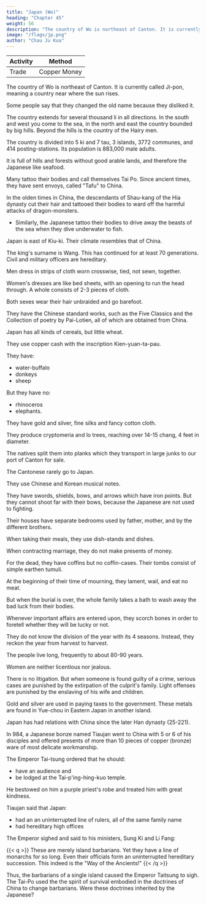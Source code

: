 ```yaml
---
title: "Japan (Wo)"
heading: "Chapter 45"
weight: 56
description: "The country of Wo is northeast of Canton. It is currently called Ji-pon, meaning a country near where the sun rises."
image: "/flags/jp.png"
author: "Chau Ju Kua"
---
```





Activity | Method 
--- | ---
Trade | Copper Money


The country of Wo is northeast of Canton. It is currently called Ji-pon, meaning a country near where the sun rises. 

Some people say that they changed the old name because they disliked it. 

The country extends for several thousand li in all directions. In the south and west you come to the sea, in the north and east the country bounded by big hills. Beyond the hills is the country of the Hairy men. 

The country is divided into 5 ki and 7 tau, 3 islands, 3772 communes, and 414 posting-stations. Its population is 883,000 male adults. 

It is full of hills and forests without good arable lands, and therefore the Japanese like seafood. 

Many tattoo their bodies and call themselves Tai Po. Since ancient times, they have sent envoys, called "Tafu" to China. 

In the olden times in China, the descendants of Shau-kang of the Hia dynasty cut their hair and tattooed their bodies to ward off the harmful attacks of dragon-monsters.
- Similarly, the Japanese tattoo their bodies to drive away the beasts of the sea when they dive underwater to fish. 

Japan is east of Kiu-ki. Their climate resembles that of China.

The king's surname is Wang. This has continued for at least 70 generations. Civil and military officers are hereditary. 

Men dress in strips of cloth worn crosswise, tied, not sewn, together. 

Women's dresses are like bed sheets, with an opening to run the head through. A whole consists of 2-3 pieces of cloth.

Both sexes wear their hair unbraided and go barefoot.

They have the Chinese standard works, such as the Five Classics and the Collection of poetry by Pai-Lotien, all of which are obtained from China.

Japan has all kinds of cereals, but little wheat.

They use copper cash with the inscription Kien-yuan-ta-pau. 

They have:
- water-buffalo
- donkeys
- sheep

But they have no:
- rhinoceros
- elephants. 

They have gold and silver, fine silks and fancy cotton cloth.


They produce cryptomeria and lo trees, reaching over 14-15 chang, 4 feet in diameter.


The natives split them into planks which they transport in large junks to our port of <!-- Guangzhou --> Canton for sale.

The <!-- Guangzhou --> Cantonese rarely go to Japan.

They use Chinese and Korean musical notes. 

They have swords, shields, bows, and arrows which have iron points. But they cannot shoot far with their bows, because the Japanese are not used  to fighting. 

Their houses have separate bedrooms used by father, mother, and by the different brothers.

When taking their meals, they use dish-stands and dishes. 

When contracting marriage, they do not make presents of money.

For the dead, they have coffins but no coffin-cases. Their tombs consist of simple earthen tumuli. 

At the beginning of their time of mourning, they lament, wail, and eat no meat. 

But when the burial is over, the whole family takes a bath to wash away the bad luck from their bodies.

Whenever important affairs are entered upon, they scorch bones in order to foretell whether they will be lucky or not. 

They do not know the division of the year with its 4 seasons. Instead, they reckon the year from harvest to harvest. 

The people live long, frequently to about 80-90 years. 

Women are neither licentious nor jealous.

There is no litigation. But when someone is found guilty of a crime, serious cases are punished by the extirpation of the culprit's family. Light offenses are punished by the enslaving of his wife and children. 

Gold and silver are used in paying taxes to the government. These metals are found in Yue-chou in Eastern Japan in another island. 

Japan has had relations with China since the later Han dynasty (25-221).

In 984, a Japanese bonze named Tiaujan went to China with 5 or 6 of his disciples and offered presents of more than 10 pieces of copper (bronze) ware of most delicate workmanship. 

<!-- with tribute to our Court during
35 (A. D. 25—221), and it has sent envoys
of the
the first year
the Wei, Sung, Sui and T'ang dynasties. During
ymg^
present dynasty (A. D. 984) a Japanese bonze, by
'
came across the sea -->


The Emperor Tai-tsung ordered that he should:
- have an audience and
- be lodged at the Tai-p'ing-hing-kuo temple. 

He bestowed on him a purple priest's robe and treated him with great kindness.

Tiaujan said that Japan:
- had an an uninterrupted line of rulers, all of the same family name
- had hereditary high offices 

The Emperor sighed and said to his ministers, Sung Ki and Li Fang:

{{< q >}}
These are merely island barbarians. Yet they have a line of monarchs for so long. Even their officials form an uninterrupted hereditary succession. This indeed is the "Way of the Ancients!"
{{< /q >}}


Thus, the barbarians of a single island caused the Emperor Taitsung to sigh. The Tai-Po used the the spirit of survival embodied in the doctrines of China to change barbarians. Were these doctrines inherited by the Japanese?



<!-- Notes.
1) The name
tribe or family
Wo — in
Japanese Wa, or perhaps Wani, was probably the name of the ruling
from which the sovereigns of Japan were
at one time taken.
Wani
appears not
and Nihongi. W. G. Aston, Early Japanese History,
40, 41. The Arabs of the ninth century appear to have known of Japan under the name of 20
Waqwaq, transcribing the Japanese words Wa Tcdku ((kingdom of Wa» Van der Lith & Devic
Livre des merveilles de I'Inde, 295 et seqq.; also Ibn Khordadbeh, 50. According to T'ang-shu,
145,18'' the name Ji-pSn
in Japanese Nippon, was first used in A. D. 670. See also T'ang-shu,
name
unfrequently, as a proper
in the Kojiki
—
220,18*'.
The character
^ U
Wo
means
((dwarf»,
and the Chinese have frequently called Japan
Wo -jon-
25
Wo-nu-kuo (-^ ^j^ 1^ ) ((kingdom of dwarf
slaves)). See e. g, Sung-shif, 491, and Yiian-shi, 101. It was only in 1895 that, at the urgent
request of the Japanese Government, an Imperal Rescript was issued by the Chinese Emperor
kno
{^.
),
((kingdom of dwarfsn, and
prohibiting the use of this term in China.
2)
the Ainu
men»
This refers to an early period of Japanese history, probably in the seventh century, when 30
still possessed the northern portion of the island of Hondo. We find mention of «Hairy
in as old a
((Hairy
correct
men»
name
work
as the Shan-hai-king, but
The
of our text.
earliest
of the Ainu, Hia-i
A. D. 632 the
Wo
came
to
it is not possible that they were the Ainu, the
mention we have found in Chinese works of the use of the
($^ ^),
occurs in T'ang-shu, 145,l8^ where
Court and with them were Ainu
($S
^||
hA
it is
said that in
who lived on an island 35
had hair four feet long. They wore earrings and had arrows stuck in
gourd was hung up, and at a distance of some tens of feet they hit it with their
in ,the Ocean. Their envoy
their hair.
A
arrows every time.
3)
The Japanese bonze Tiau-jan
— in Japanese Chonen, who visited the Court of the Sung
He also gave the population of
Home Provinces (551 W^ 6b)
in A. D. 984, is the authority for this statement. Sung-shi, 491,7.
Japan as 883,329 male
in Japanese
adults.
Empress Jingo,
(696
division of
Japan
into five
after her
Korean expedition, and
districts,
in imitation of the
Korean system. The Emperor
— 707) increased the number of provinces to 66 by subdividing
Tsin-shu, 97,7 and
40
Nara and Asaka
seven Provinces — in
— Tsushima and Iki,— was made in the third century of our era by the
Qo-Ttinai, consisting of the Kyoto,
Japanese Bo, and two islands
Mommu
The
Chamberlain, Things Japanese
(fifth edit.),
the older ones. See 45
211. ffiawgr, in Japanese ^o, here1,45
173
JAPAN.
rendered «commune», was, in Japan, a group of hamlets. The «postiug-stationsi), called yeJci in
Japanese, were established along all the highroads throughout the Empire. Sui-shu,
,15 notes
81
that females were
4)
5
more numerous than males in Japan, so likewise does the T'ang-shu,
See San-kuo-chi (Wei-chii), 30,94*. Our author quotes, however, Tsin-shu, 97,4*.
Quotation from Tsin-shu, 97,4*. See also Liang-shu,
5)
145,la^
On
T'ai Po, see
Chinese Classics,
I,
Mayers.
Chin. Eeader's Manual, 263,
and
54,25,
s. v.,
220,17*.
H6u Han-shu,
conf.
Wn T'ai Peh. See also Legge,
71.
In Tsin-shu, 97,4. See also San-kuo-cM (Wel-chi), 30,25. Hou Han-shu, 115,13* says= «In
the second year chung-yuan (A. D. 57), in the reign of Kuang-wu, the Wo-nu country sent an envoy
6)
He
10 with tribute.
Wo
part of the
305, and
styled himself Ta-fu (In Japanese Baibu).
country» (Satsuma?).
Munro,
7)
Kui-ki
Prehistoric Japan, 256
is,
Down
to the
the extreme southern
Aston, Nihongi,
I,
200,
— 260.
phrase is
middle of the eighth century intercourse between China and Japan appears to
H6u Han-shu,
97,4*. Conf.
Satsuma
— for
the Chinese
first
115,12''.
have mostly been carried on, at least by the
starting from
He came from
tattooing in early Japan, conf.
roughly speaking, the present province of Cho-kiang. The
quoted from Tsin-shu,
15
On
envoys, by a circuitous sea-route which,
official
down
to the
— led
appear to have gone beyond the island of Kyushu
days in which our author wrote, do not
Hakata in Chikuzen, then to Ikishima,
Tsushima and the coast of Korea, from whence the coast was followed all the way to Chekiang
20 or Fu-kien. In A. D. 761 a mission was sent for the first time directly from Kyushu to Ning-po.
to
T'ang-shu, 220A,i9».
Asiat. The San-kuo-chi (Wei-chi), 80,24 describes the earlier route between China and Japan;
many of the names mentioned are still, we believe, unidentified. See Aston, Trans.
Soc. Japan, XVI, 57. Liang-shu, 54,28'', describes practically the same route, but with less
detail, though in clearer terms.
unfortunately
25
over 12,000
li,
says in substance that
It
in a general easterly direction by
way
extreme, point of this route by
successively, the
Han
country
e.,
(i.
way
of Tai-fang is in
li
(—
over 1,000
li
to the
Mo-lu country
south-east overland 500
going south-east 100
Going thence east 100
li
li
li
Wo. «The
(i. e.,
Pyong-yang
(^
J^
to the 1-tu
one comes to the
^
broad and
^
Ikishima).
The
stages of this sea-route are
called the Han-hai
li
and more.
Sea of
(i. e..
Thence again across the sea
for
Matsura, but probably Hakata in Chikuzen).
country('^
Nu
is
Chb-kiang)
in Korea).
northern Korea), then east, then south for 7,000
(Then) one crosses a sea which is over 1,000
•
SO Japan). Then one comes to the Iki country
Then
Wo is distant from Kui-ki
of Tai-fang (near
country
^
°'
(^
one come's to the Pu-mi country
ta
i
|g
^^° ^^ Chikuzen?). Thence
probably in Naka, Chikuzen).
(^ §^
^
Kasaga, Chikuzen).
35 Proceeding thence south by water (possibly partly descending the Chikugo gawa) for. 20 days one
as in text, Satsuma). Thence ten days by water (and) a
not
comes to Sho-ma
^
(|5;
month overland, and one comes
;^
,
to the country of Ye-ma-t'ai
(^J ,^
g
Yamato), where the
are of opinion that the
Yamato
Wo has
its rulers were probably
here mentioned was in S. E. Kyushu, presumably in the present Hyuga;
be
the rulers of the Empire.
to
Japan
in
who had never been farther
40 thought by the Chinese
cit.
loc.
point,
this
See, however, Aston's remarks on
'
«Wo comprises over one hundred principalities ( |^ }
8) Hou Han-shu, 115,12'' says:
the principalities are styled Wang
than thirty of them hav° had intercourse with China. All
his residence)).
Prince of
Some modern Japanese, historians
—
—
'
more
,
45
(III
m
The Great Wang of
they succeed each other generation after generation.
divided^o tMrty
«Wo
says
1^
Y6-m'a-t'ai principality (Yamato)... Sui-shu, 81,ls^
-^ jM T);
liv^in the
and they
principalities
all call
themselves
Wang (Japanese mio) or Prince.,
(-g-
g
7^
±>
Wo
50
there are some fifty
island of
T'ang-shu 220,1;"° says that around the principal
bonze Tiau-jan
Japanese
the
In
984
cprincipality..
itself
islands, each one of which calls
(U).
that the sovereign of his country was called
Sung
the
of
T'ai-tsung
Emheror
(Chonen) told the
^^^ ^'^^^ ^* *^^ present time there had been a succession
Wane
(^
of sixtJ-Fur
T W T ^
lA)
l^neV^ions of Wangs
Sung-shi, 491,5*.
in direct descent. Civil
and military
offices
were hereditary.174
JAPAN.
9)
This
the description of the dress of the Japanese in the
is
our era; our author quotes hero from
30,25^, Tsin-shu, 97,4
«We
previously.
and T'ang-shu,
paragraph
10) This
1,45
first
115,12''-1S*. Conf.
or second century of
San-kuo-chi (Wei-chI),
220,i&='.
from Tiau-jan's (Chonen's) statement in 984, mentioned
talren
is
H6u Han-shu,
have, he said, in our country the Five Classics, also the Buddhist Canonical
works, and Pai Ku-yi's poetry
(Q
JS Mj ^M)
•
5
which have been obtained
works, see Pfizmaier, Der Chinesische Dichter
in 17 books, all of
from China». Sung-shi, 491,4^ On Pai Lo-t'ien's
Pe Lo-t'ien, and Mayers, Chin. Read. Manual, 170.
The bonze Chonen
11)
For purposes of barter
A^ (TC)
(^
ta-pau
(or
said:
«The
soil
produces the
W)" ^®
"JX.
^^'^^ water-buffalo,
rhinoceros and elephants. The native product
also
most pleasant to wear». Sung-shl,
soft silk,
five
kinds of cereals, but
exchange) we use copper cash bearing the inscription
loc. cit.
little
wheat.
Kim-won {yuan) 10
donkeys and sheep in abundance,
much silk, from which we weave a fine,
The correct superscription of these coins is
is
Eien-yiian-ta-pau, in Japanese Ken-gen tai-ho. Both our author and Sung-shI write the second
character erroneously won. This coin, which was in use in the second year of Tentoku (A. D. 958), 15
was the last of the antique coins issued in Japan. No coins were made by Government during
the six hundred and odd years which separate the period of Tentoku from the fifteenth year of
Tensho (A. D. 1587). N. G. Munro, Coins of Japan, 75, 79. The earliest mention of coin in
Japan appears to be in the year 486 A. D. Copper coins were first made in Japan in A. D. 708.
Aston, Nihonji,
The text
I,
20
360, 391, II, 414.
Japan contained in the Sung-shi was presum-
ably taken from an original in which there were a number of undoubted clerical errors, as for
example, in the superscription of the coins of Japan, and in the phrase ^§ HiJ
-m lIj
^Bj
which should unquestionably read
^r J^ Hj
^^. We are justified, therefore, in
of Chonen's statement concerning
thinking that the text used by
^
Chau
Ju-kua and
S
Q
the author of Sung-shi, and which
makes Chonen 25
say that there were rhinoceros and elephants in Japan, was corrupt also in this case, and that he
really told T'ai-tsung the simple truth, that there were neither rhinoceros nor elephants in Japan.
12) So far as we can learn there is no tree in Japan called lo. It is possible that lo is a
truncated form of so-To
Shorea robusta), though we do not believe that this tree grows in
(^^
Japan. It may, however, be the Chinese horse-chestnut (Aesculns chinensis, Bge.), which is also 30
^S
called so-Io (as in text, though
quoting the Ko-ku-yau-lun
Chinese porcelain,
an-fu
^-
(^^
13),
more commonly ^v|?
t-^)- T"u-shu-tsi-ch'6ng (XX, 314, p. 11),
|^, completed in A. D. 1387, see Hirth, Ancient
(:^ "^
^
^)
comes from the Hu-kuang provinces aadNan-
wood (>[^
where a hill called Wan-yang-shan produces it. Its wood is white
says that lo
rap Kiang-si),
with yellow streaks, and coarsely veined, though not unpleasant to the eye. This kind
(^<
'
T^E
®''
is
called Wo-lo 35
J^P^i'^^^ ^)i "f which many trees are not veined. Another variety, rather tough,
fine streaks is called ts'au-lo ( S. 1>^S) and is popularly known as t'u-mu
with straight
('f^ >tC)- S^^ ^Is" K'ang-hi-tzi-tien, s. v. Lo (i^^S)- Giles, Chin. Engl. Dictionary, 746,
the ts'au-lo with the horse-chestnut (Aesculus chinensis). The lo mentioned by our
identifies
author was probably some kind of pine
of our text
1
3)
is
tree,
but
it
seems impossible to identify
it.
This paragraph 40
practically the only original contribution of our author in the chapter on Japan.
The first phrase
The substance
previously.
of this paragraph
is
taken from the bonze Chonen's statement, quoted
is taken from Tsin-shu, 97,4*. Conf also H6u
of the second phrase
Han-shu, 115,is* and San-kuo-chi (Wei-chl),
30,25*.
Chinese music, called iwre ^aitw,
is
said to
—
have been introduced into Japan from Korea in A. D. 612. Aston, Nihongi, II, 144 376.
45
14) Quotation from H6u Han-shu, 115,is*. See also Ban-kuo-chi (Wel-chi), 80,i5*, and
Tsin-shu, 97,4*.
15)
Quotation from
H6u Han-shu,
115,is* except that for few-Zdw
it
has ^'en-iOM (^ff
^).
Tsin-shu, 97,4" uses the word tsu-tim. Conf. San-kiio-chi (Wei-chi), 30,25" and Sui-shu, 81, 15*.
16) Quotation from Tsin-shu, 97,4*. Conf. Sui-shu, 81,15*. wShinto never had a marriage 50
ceremonys. Aston, Shinto, 249.
17) Quotation
from Tsin-shu, 97,4* or Liang-shn, 54,2a^ Conf.
San-kuo-chi (Wei-chi) 30,25^ See Aston, Shinto, 252.
H6u Han-shu,
115,18*
and18) Quotation
Shinto, 339 says
5
175
ISLAND OP HAINAN.
1,45
:
from
H6u Han-shu,
115,i8».
See also San-kuo-chl (Wei-chi),
30,29*.
Aston,
tcThe greater, or official, divination consists in drawing conclusions according to
certain conventional
exposed to firen.
rules from the cracks which appear in a deer's shoulder-blade
when
San-kuo-cM (Wei-chi) 30,28% quoting the Wei-lio, says= aThey (the Japanese) do not
the true year and the four seasons. They simply reckon as a year from the spring
cultivation of the fields to the autumn in-gathering» Aston, Trans. Asiat. Soc. Japan, XVI. 59,
remarks on this passage= «It is not quite clear what is meant by this. It may mean simply that
19)
usually
know
.
the Japanese reckoned their year from the spring or
10 Year, and
autumn equinox and not from the New
may
not have been intended to imply that their year consisted of only six months.
Another writer says that the Was reckoned their year from autumn to autumn . .» This latter
view is that of Tsin-shu, 97,4*' which our author quotes from. Some native etymologists connect
it
.
tosM, the Japanese word for «year» with the harvest and with tcru «to taken.
20) Quotation from Tsin-shu, 97,4*. See also
H6u
Han-shu, 118,13*; San-kuo-cM (Wei-chi),
15 30,28% and Liang-shu, 54,28*.
21)
Hou Han-shu,
li5,is*. San-kuo-chi (Wei-chi), 30,26*- Tsin-shu, 97,4^
was again the bonze Chonen who told this to the Chinese in 984. The text, both in
our author and in Sung-shi, is certainly corrupt here in two places. The character yiie in Yfle-ch6u
is clearly an error for au
(^^ in Japanese o), as Oshu (.^ >)>H ) was the part of Japan where
20 gold was first discovered, in A. E. 749. Oshu is now divided into several provinces, but it is
probable that the Handa mine in the province of Iwashiro is the one referred to by Chonen. The
other error is, as pointed out on page 174, note 11, writing aanotherislanda, instead of ajTwi-teMa
(^fer .^) in Japanese Tsushima, on which island silver was found in A. D. 675, and where
mines were worked for a long period subsequently.
25
23) Tiau-jan, in Japanese. Chonen (posthumous title, Koisi daisi), belonged to the great
Fujiwara clan. He was a priest of Nara. Our author has incorporated into this chapter all the
information which the Sung-shi" states he gave the Emperor T'ai-tsung.
24) The biography of Sung K'i is in Sung-shi, 264,i2; that of Li Fang, in Sung-shi, 265,1.
Mencius, Bk. Ill, Pt. I, Ch. IV, 12 (Legge, Chinese Classics, H, 129) said= «I have heard
22) It
30 of
men
using the doctrines of our great land to change barbarians, but I have never yet heard
of any being changed by barbariansn.

 -->